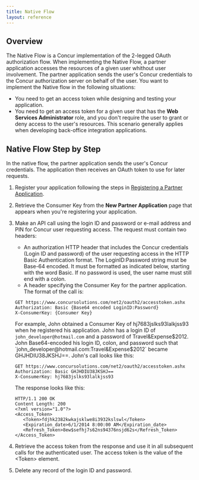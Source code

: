 ```yaml
---
title: Native Flow
layout: reference
---
```





##  Overview

The Native Flow is a Concur implementation of the 2-legged OAuth authorization flow. When implementing the Native Flow, a partner application accesses the resources of a given user whithout user involvement. The partner application sends the user's Concur credentials to the Concur authorization server on behalf of the user. You want to implement the Native flow in the following situations:

* You need to get an access token while designing and testing your application.
* You need to get an access token for a given user that has the **Web Services Administrator** role, and you don't require the user to grant or deny access to the user's resources. This scenario generally applies when developing back-office integration applications.

##  Native Flow Step by Step

In the native flow, the partner application sends the user's Concur credentials. The application then receives an OAuth token to use for later requests.

1. Register your application following the steps in [Registering a Partner Application][1].
2. Retrieve the Consumer Key from the **New Partner Application** page that appears when you're registering your application.
3. Make an API call using the login ID and password or e-mail address and PIN for Concur user requesting access. The request must contain two headers:
    * An authorization HTTP header that includes the Concur credentials (Login ID and password) of the user requesting access in the HTTP Basic Authentication format. The LoginID:Password string must be Base-64 encoded. It must be formatted as indicated below, starting with the word Basic. If no password is used, the user name must still end with a colon.
    * A header specifying the Consumer Key for the partner application.  
    The format of the call is:  

   ```
   GET https://www.concursolutions.com/net2/oauth2/accesstoken.ashx
   Authorization: Basic {Base64 encoded LoginID:Password}
   X-ConsumerKey: {Consumer Key}
   ```

   For example, John obtained a Consumer Key of hj7683jslks93lalkjss93 when he registered his application. John has a login     ID of `john_developer@hotmail.com` and a password of Travel&Expense$2012. John Base64-encoded his login ID, colon, and       password such that `john_developer@hotmail.com:Travel&Expense$2012` became GHJHDIU38JKSHJ==. John's call looks like this:

   ```
   GET https://www.concursolutions.com/net2/oauth2/accesstoken.ashx
   Authorization: Basic GHJHDIU38JKSHJ==
   X-ConsumerKey: hj7683jslks93lalkjss93
   ```

   The response looks like this:

   ```
   HTTP/1.1 200 OK
   Content Length: 200
   <?xml version="1.0"?>
   <Access_Token>
      <Token>fdjhk2382kwkajsklwe8i3932kslswl</Token>
      <Expiration_date>6/1/2014 8:00:00 AM</Expiration_date>
      <Refresh_Token>8ew$sefhj7s62ns94376nsjd62s</Refresh_Token>
   </Access_Token>
   ```

4. Retrieve the access token from the response and use it in all subsequent calls for the authenticated user. The access token is the value of the &lt;Token&gt; element.
5. Delete any record of the login ID and password.




[1]: https://developer.concur.com/overview/partner-applications
